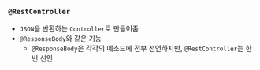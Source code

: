 ### `@RestController`

- `JSON`을 반환하는 `Controller`로 만들어줌
- `@ResponseBody`와 같은 기능
    + `@ResponseBody`은 각각의 메소드에 전부 선언하지만, `@RestController`는 한번 선언